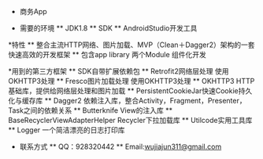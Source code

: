 * 商务App

* 需要的环境
** JDK1.8
** SDK
** AndroidStudio开发工具

*特性
** 整合主流HTTP网络、图片加载、MVP（Clean＋Dagger2）架构的一套快速高效的开发框架
** 包含app library 两个Module 组件化开发

*用到的第三方框架
** SDK自带扩展依赖包
** Retrofit2网络层处理 使用OKHTTP3处理
** Fresco图片加载处理 使用OKHTTP3处理
** OKHTTP3  HTTP基础库，提供给网络层处理和图片加载
** PersistentCookieJar快速Cookie持久化与缓存库
** Dagger2 依赖注入库，整合Activity，Fragment，Presenter，Task之间的依赖关系
** Butterknife View的注入库
** BaseRecyclerViewAdapterHelper Recycler下拉加载库
** Utilcode实用工具库
** Logger 一个简洁漂亮的日志打印库

* 联系方式
** QQ：928320442
** Email:wujiajun311@gmail.com